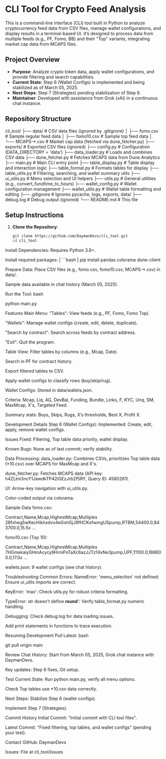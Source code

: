 # CLI Tool for Crypto Feed Analysis

This is a command-line interface (CLI) tool built in Python to analyze cryptocurrency feed data from CSV files, manage wallet configurations, and display results in a terminal-based UI. It’s designed to process data from multiple feeds (e.g., PF, Fomo, BB) and their "Top" variants, integrating market cap data from MCAPS files.

## Project Overview

- **Purpose**: Analyze crypto token data, apply wallet configurations, and provide filtering and search capabilities.
- **Current State**: Step 6 (Wallet Configs) is implemented and being stabilized as of March 05, 2025.
- **Next Steps**: Step 7 (Strategies) pending stabilization of Step 6.
- **Maintainer**: Developed with assistance from Grok (xAI) in a continuous chat instance.

## Repository Structure

cli_tool/
├── data/               # CSV data files (ignored by .gitignore)
│   ├── fomo.csv       # Sample regular feed data
│   ├── fomo10.csv     # Sample top feed data
│   └── MCAPS-*.csv    # Market cap data (fetched via dune_fetcher.py)
├── exports/           # Exported CSV files (ignored)
├── config.py          # Configuration (DATA_DIRECTORY = 'data')
├── data_loader.py     # Loads and combines CSV data
├── dune_fetcher.py    # Fetches MCAPS data from Dune Analytics
├── main.py            # Main CLI entry point
├── table_display.py   # Table display and interaction logic
├── table_format.py    # Formats tables for display
├── table_utils.py     # Filtering, searching, and wallet summary utils
├── ui_utils.py        # Menu selection and UI helpers
├── utils.py           # General utilities (e.g., convert_fundtime_to_hours)
├── wallet_config.py   # Wallet configuration management
├── wallet_utils.py    # Wallet table formatting and editing
├── .gitignore         # Ignores pycache, logs, exports, data/
├── debug.log          # Debug output (ignored)
└── README.md          # This file

## Setup Instructions

1. **Clone the Repository**:
   ```bash
   git clone https://github.com/DaymanDevs/cli_tool.git
   cd cli_tool

Install Dependencies:
Requires Python 3.8+.

Install required packages:
| ```bash
| pip install pandas colorama dune-client

Prepare Data:
Place CSV files (e.g., fomo.csv, fomo10.csv, MCAPS-*.csv) in data/.

Sample data available in chat history (March 05, 2025).

Run the Tool:
bash

python main.py

Features
Main Menu:
"Tables": View feeds (e.g., PF, Fomo, Fomo Top).

"Wallets": Manage wallet configs (create, edit, delete, duplicate).

"Search by contract": Search across feeds by contract address.

"Exit": Quit the program.

Table View:
Filter tables by columns (e.g., Mcap, Date).

Search in PF for contract history.

Export filtered tables to CSV.

Apply wallet configs to classify rows (buy/skip/rug).

Wallet Configs:
Stored in data/wallets.json.

Criteria: Mcap, Liq, AG, DevBal, Funding, Bundle, Links, F, KYC, Unq, SM, MaxMcap, X's, Targeted Feed.

Summary stats: Buys, Skips, Rugs, X’s thresholds, Best X, Profit X.

Development Details
Step 6 (Wallet Configs):
Implemented: Create, edit, apply, remove wallet configs.

Issues Fixed: Filtering, Top table data priority, wallet display.

Known Bugs: None as of last commit; verify stability.

Data Processing:
data_loader.py: Combines CSVs, prioritizes Top table data (*10.csv) over MCAPS for MaxMcap and X's.

dune_fetcher.py: Fetches MCAPS data (API key: h4ZLtm3ncY1JawdkTP42iGEzJrb2f5RY, Query ID: 4580261).

UI:
Arrow-key navigation with ui_utils.py.

Color-coded output via colorama.

Sample Data
fomo.csv:

Contract,Name,Mcap,HighestMcap,Multiples
28fxheg5wKecHikhxdvo4eGxhGjJ9fHCKsfwmgUSpump,RTBM,54400.0,843700.0,15.5x
...

fomo10.csv (Top 10):

Contract,Name,Mcap,HighestMcap,Multiples
7HGmekaiyGHmAcycy9HrmPoTaXc6azJJTz14xNe3pump,UPF,11100.0,188600.0,17.0x
...

wallets.json: 9 wallet configs (see chat history).

Troubleshooting
Common Errors:
NameError: 'menu_selection' not defined: Ensure ui_utils imports are correct.

KeyError: 'max': Check utils.py for robust criteria formatting.

TypeError: str doesn't define __round__': Verify table_format.py numeric handling.

Debugging:
Check debug.log for data loading issues.

Add print statements in functions to trace execution.

Resuming Development
Pull Latest:
bash

git pull origin main

Review Chat History:
Start from March 05, 2025, Grok chat instance with DaymanDevs.

Key updates: Step 6 fixes, Git setup.

Test Current State:
Run python main.py, verify all menu options.

Check Top tables use *10.csv data correctly.

Next Steps:
Stabilize Step 6 (wallet configs).

Implement Step 7 (Strategies).

Commit History
Initial Commit: "Initial commit with CLI tool files".

Latest Commit: "Fixed filtering, top tables, and wallet configs" (pending your test).

Contact
GitHub: DaymanDevs

Issues: File at cli_tool/issues

